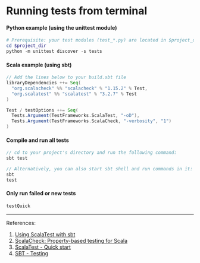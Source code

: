 Running tests from terminal
===========================

#### Python example (using the unittest module)
```powershell
# Prerequisite: your test modules (test_*.py) are located in $project_dir/tests directory
cd $project_dir
python -m unittest discover -s tests
```

#### Scala example (using sbt)

```sbt
// Add the lines below to your build.sbt file
libraryDependencies ++= Seq(
  "org.scalacheck" %% "scalacheck" % "1.15.2" % Test,
  "org.scalatest" %% "scalatest" % "3.2.7" % Test
)

Test / testOptions ++= Seq(
  Tests.Argument(TestFrameworks.ScalaTest, "-oD"),
  Tests.Argument(TestFrameworks.ScalaCheck, "-verbosity", "1")
)
```

#### Compile and run all tests
```sbt
// cd to your project's directory and run the following command:
sbt test

// Alternatively, you can also start sbt shell and run commands in it:
sbt
test
```


#### Only run failed or new tests
```sbt
testQuick
```

---
References:
1. [Using ScalaTest with sbt](https://www.scalatest.org/user_guide/using_scalatest_with_sbt)
1. [ScalaCheck: Property-based testing for Scala](https://www.scalacheck.org/)
1. [ScalaTest - Quick start](https://www.scalatest.org/quick_start)
1. [SBT - Testing](https://www.scala-sbt.org/1.x/docs/Testing.html)
